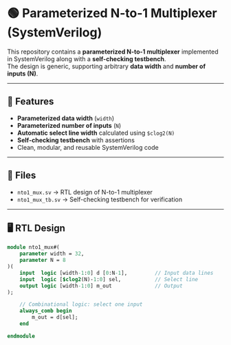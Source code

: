 # 🟢 Parameterized N-to-1 Multiplexer (SystemVerilog)

This repository contains a **parameterized N-to-1 multiplexer** implemented in SystemVerilog along with a **self-checking testbench**.  
The design is generic, supporting arbitrary **data width** and **number of inputs (N)**.

---

## 📌 Features
- **Parameterized data width** (`width`)
- **Parameterized number of inputs** (`N`)
- **Automatic select line width** calculated using `$clog2(N)`
- **Self-checking testbench** with assertions
- Clean, modular, and reusable SystemVerilog code

---

## 📂 Files
- `nto1_mux.sv` → RTL design of N-to-1 multiplexer  
- `nto1_mux_tb.sv` → Self-checking testbench for verification  

---

## 🖥️ RTL Design

```systemverilog
module nto1_mux#(
    parameter width = 32,
    parameter N = 8
)(
    input  logic [width-1:0] d [0:N-1],         // Input data lines
    input  logic [$clog2(N)-1:0] sel,           // Select line
    output logic [width-1:0] m_out              // Output
);

    // Combinational logic: select one input
    always_comb begin
        m_out = d[sel];
    end

endmodule

